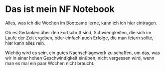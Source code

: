 # Das ist mein NF Notebook

Alles, was ich die Wochen im Bootcamp lerne, kann ich ich hier eintragen.

Ob es Gedanken über den Fortschritt sind, Schwierigkeiten, die sich im Laufe der Zeit ergeben, oder einfach auch Erfolge, die man feiern sollte, hier kann alles rein.

Wichtig wird es sein, ein gutes Nachschlagewerk zu schaffen, um das, was wir in einer hohen Geschwindigkeit einüben, nicht vergessen wird, wenn man es mal ein paar Wochen nicht braucht.
